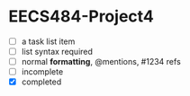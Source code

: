 EECS484-Project4
================
- [ ] a task list item
- [ ] list syntax required
- [ ] normal **formatting**, @mentions, #1234 refs
- [ ] incomplete
- [x] completed
